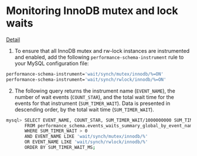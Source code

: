 # Monitoring InnoDB mutex and lock waits

[Detail](https://dev.mysql.com/doc/refman/5.6/en/monitor-innodb-mutex-waits-performance-schema.html)

1. To ensure that all InnoDB mutex and rw-lock instances are instrumented and enabled, add the following `performance-schema-instrument` rule to your MySQL configuration file:

```bash
performance-schema-instrument='wait/synch/mutex/innodb/%=ON'
performance-schema-instrument='wait/synch/rwlock/innodb/%=ON'
```

2. The following query returns the instrument name (`EVENT_NAME`), the number of wait events (`COUNT_STAR`), and the total wait time for the events for that instrument (`SUM_TIMER_WAIT`). Data is presented in descending order, by the total wait time (`SUM_TIMER_WAIT`).

```bash
mysql> SELECT EVENT_NAME, COUNT_STAR, SUM_TIMER_WAIT/1000000000 SUM_TIMER_WAIT_MS
       FROM performance_schema.events_waits_summary_global_by_event_name
       WHERE SUM_TIMER_WAIT > 0
       AND EVENT_NAME LIKE 'wait/synch/mutex/innodb/%'
       OR EVENT_NAME LIKE 'wait/synch/rwlock/innodb/%'
       ORDER BY SUM_TIMER_WAIT_MS;
```
